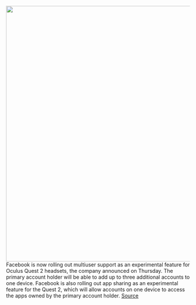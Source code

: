 <img src='https://cdn.vox-cdn.com/thumbor/dn0i77zyXbd5B9TSrirprJO1Cgo=/0x0:2040x1360/1200x800/filters:focal(857x517:1183x843)/cdn.vox-cdn.com/uploads/chorus_image/image/68837742/akrales_200904_4160_0135.0.0.jpg' width='700px' /><br/>
Facebook is now rolling out multiuser support as an experimental feature for Oculus Quest 2 headsets, the company announced on Thursday. The primary account holder will be able to add up to three additional accounts to one device. Facebook is also rolling out app sharing as an experimental feature for the Quest 2, which will allow accounts on one device to access the apps owned by the primary account holder.
<a href='https://www.theverge.com/2021/2/18/22289577/facebook-rolling-out-multi-user-support-oculus-quest-2'> Source <a/>